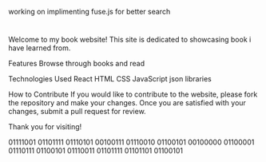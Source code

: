 working on implimenting fuse.js for better search 

#
Welcome to my book website! This site is dedicated to showcasing book i have learned from.

Features
Browse through  books and read 

Technologies Used
React
HTML
CSS
JavaScript json
libraries

How to Contribute
If you would like to contribute to the website, please fork the repository and make your changes. Once you are satisfied with your changes, submit a pull request for review.

Thank you for visiting!

01111001 01101111 01110101 00100111 01110010 01100101 00100000 01100001 01110111 01100101 01110011 01101111 01101101 01100101

